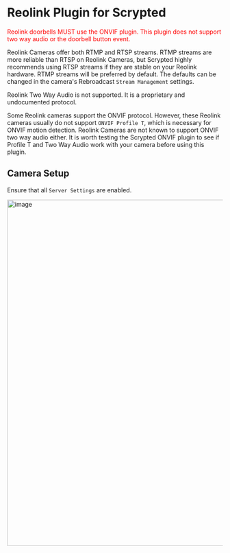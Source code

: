 # Reolink Plugin for Scrypted

<span style="color:red">Reolink doorbells MUST use the ONVIF plugin. This plugin does not support two way audio or the doorbell button event.</span>

Reolink Cameras offer both RTMP and RTSP streams. RTMP streams are more reliable than RTSP on Reolink Cameras, but Scrypted highly recommends using RTSP streams if they are stable on your Reolink hardware. RTMP streams will be preferred by default. The defaults can be changed in the camera's Rebroadcast `Stream Management` settings.

Reolink Two Way Audio is not supported. It is a proprietary and undocumented protocol.

Some Reolink cameras support the ONVIF protocol. However, these Reolink cameras usually do not support `ONVIF Profile T`, which is necessary for ONVIF motion detection. Reolink Cameras are not known to support ONVIF two way audio either. It is worth testing the Scrypted ONVIF plugin to see if Profile T and Two Way Audio work with your camera before using this plugin.

## Camera Setup

Ensure that all `Server Settings` are enabled.

<img width="806" alt="image" src="https://github.com/koush/scrypted/assets/73924/81a71c11-e66a-4312-800b-7abbf34ece57">
